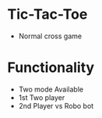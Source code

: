 # Tic-Tac-Toe
* Normal cross game

# Functionality
* Two mode Available
 * 1st Two player
 * 2nd Player vs Robo bot 
